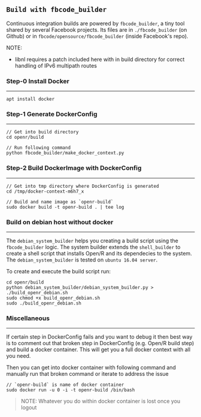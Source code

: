 `Build with fbcode_builder`
-------------------------------

Continuous integration builds are powered by `fbcode_builder`, a tiny tool
shared by several Facebook projects.  Its files are in `./fbcode_builder`
(on Github) or in `fbcode/opensource/fbcode_builder` (inside Facebook's
repo).

NOTE:
- libnl requires a patch included here with in build directory for correct
  handling of IPv6 multipath routes

### Step-0 Install Docker
---

```
apt install docker
```

### Step-1 Generate DockerConfig
---

```
// Get into build directory
cd openr/build

// Run following command
python fbcode_builder/make_docker_context.py

```

### Step-2 Build DockerImage with DockerConfig
---

```
// Get into tmp directory where DockerConfig is generated
cd /tmp/docker-context-m6h7_x

// Build and name image as `openr-build`
sudo docker build -t openr-build . | tee log
```

### Build on debian host without docker
---

The `debian_system_builder` helps you creating a build script using the `fbcode_builder` logic. The system builder extends the `shell_builder` to create a shell script that installs Open/R and its dependecies to the system. The `debian_system_builder` is tested on `ubuntu 16.04 server`.

To create and execute the build script run:

```
cd openr/build
python debian_system_builder/debian_system_builder.py > ./build_openr_debian.sh
sudo chmod +x build_openr_debian.sh
sudo ./build_openr_debian.sh
```

### Miscellaneous
---

If certain step in DockerConfig fails and you want to debug it then best way is
to comment out that broken step in DockerConfig (e.g. Open/R build step) and
build a docker container. This will get you a full docker context with all you
need.

Then you can get into docker container with following command and manually run
that broken command or iterate to address the issue

```
// `openr-build` is name of docker container
sudo docker run -u 0 -i -t openr-build /bin/bash
```

> NOTE: Whatever you do within docker container is lost once you logout

